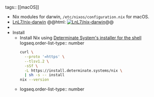 tags:: [[macOS]]

- Nix modules for darwin, `/etc/nixos/configuration.nix` for macOS.
- [LnL7/nix-darwin](https://github.com/LnL7/nix-darwin)
  @@html: <a href="https://github.com/LnL7/nix-darwin/"><img src="https://github-readme-stats-astronomer.vercel.app/api/pin/?username=LnL7&repo=nix-darwin&theme=tokyonight" alt="LnL7/nix-darwin"/></a>@@
-
- Install
	- Install Nix using [Determinate System's installer for the shell](https://github.com/DeterminateSystems/nix-installer)
	  logseq.order-list-type:: number
	  ```bash
	  curl \
	    --proto '=https' \
	    --tlsv1.2 \
	    -sSf \
	    -L https://install.determinate.systems/nix \
	    | sh -s -- install
	  nix --version
	  ```
	- logseq.order-list-type:: number